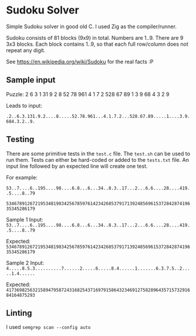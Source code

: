 # Sudoku Solver

Simple Sudoku solver in good old C.  I used Zig as the compiler/runner.

Sudoku consists of 81 blocks (9x9) in total.
Numbers are 1..9.
There are 9 3x3 blocks.
Each block contains 1..9, so that each full row/column does not repeat any digit.

See <https://en.wikipedia.org/wiki/Sudoku> for the real facts :P

## Sample input

Puzzle:
2  6 3 1
31 9 2
8     52
78 961
4 1 7 2
 528 67
89     1
  3 9 68
4 3 2  9

Leads to input:

`.2..6.3.131.9.2....8.....52.78.961...4.1.7.2...528.67.89.....1....3.9.684.3.2..9.`

## Testing

There are some primitive tests in the `test.c` file. The `test.sh` can be used to run them.
Tests can either be hard-coded or added to the `tests.txt` file. An input line followed by an expected line will create one test.

For example:

`53..7....6..195....98....6.8...6...34..8.3..17...2...6.6....28....419..5....8..79`

`534678912672195348198342567859761423426853791713924856961537284287419635345286179`

Sample 1
Input:
`53..7....6..195....98....6.8...6...34..8.3..17...2...6.6....28....419..5....8..79`

Expected:
`534678912672195348198342567859761423426853791713924856961537284287419635345286179`

Sample 2
Input:
`4.....8.5.3..........7......2.....6.....8.4......1.......6.3.7.5..2.....1.4......`

Expected:
`417369825632158947958724316825437169791586432346912758289643571573291684164875293`

## Linting

I used `semgrep scan --config auto`
